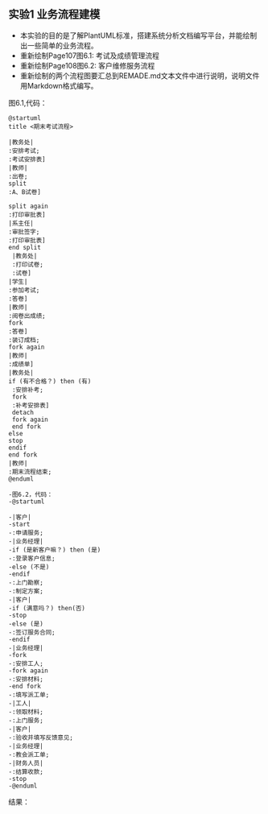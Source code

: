 ## 实验1 业务流程建模 
- 本实验的目的是了解PlantUML标准，搭建系统分析文档编写平台，并能绘制出一些简单的业务流程。
- 重新绘制Page107图6.1: 考试及成绩管理流程
- 重新绘制Page108图6.2: 客户维修服务流程
- 重新绘制的两个流程图要汇总到REMADE.md文本文件中进行说明，说明文件用Markdown格式编写。

图6.1,代码：


```
@startuml
title <期末考试流程>

|教务处|
:安排考试;
:考试安排表]
|教师|
:出卷;
split
:A、B试卷]

split again
:打印审批表]
|系主任|
:审批签字;
:打印审批表]
end split
 |教务处|
 :打印试卷;
 :试卷]
|学生|
:参加考试;
:答卷]
|教师|
:阅卷出成绩;
fork
:答卷]
:装订成档;
fork again
|教师|
:成绩单]
|教务处|
if (有不合格？) then (有)
 :安排补考;
 fork
 :补考安排表]
 detach
 fork again
 end fork
else
stop
endif
end fork
|教师|
:期末流程结束;
@enduml

-图6.2，代码：
-@startuml

-|客户|
-start
-:申请服务;
-|业务经理|
-if (是新客户嘛？) then (是)
-:登录客户信息;
-else (不是)
-endif
-:上门勘察;
-:制定方案;
-|客户|
-if (满意吗？) then(否)
-stop
-else (是)
-:签订服务合同;
-endif
-|业务经理|
-fork
-:安排工人;
-fork again
-:安排材料;
-end fork
-:填写派工单;
-|工人|
-:领取材料;
-:上门服务;
-|客户|
-:验收并填写反馈意见;
-|业务经理|
-:教会派工单;
-|财务人员|
-:结算收款;
-stop
-@enduml
```
结果：
